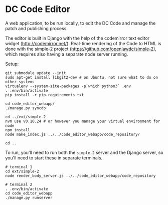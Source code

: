 DC Code Editor
==============

A web application, to be run locally, to edit the DC Code and manage the
patch and publishing process.

The editor is built in Django with the help of the codemirror text editor
widget (http://codemirror.net/). Real-time rendering of the Code to HTML
is done with the simple-2 project (https://github.com/openlawdc/simple-2),
which requires also having a separate node server running.

Setup:

	git submodule update --init
	sudo apt-get install libgit2-dev # on Ubuntu, not sure what to do on other systems
	virtualenv --system-site-packages -p`which python3` .env
	. .env/bin/activate
	pip install -r pip-requirements.txt

	cd code_editor_webapp/
	./manage.py syncdb

	cd ../ext/simple-2
	nvm use v0.10.24 # or however you manage your virtual environment for node
	npm install
	node make_index.js ../../code_editor_webapp/code_repository/

	cd ..

To run, you'll need to run both the `simple-2` server and the Django server,
so you'll need to start these in separate terminals.

	# terminal 1
	cd ext/simple-2
	node render_body_server.js ../../code_editor_webapp/code_repository

	# terminal 2
	. .env/bin/activate
	cd code_editor_webapp
	./manage.py runserver
